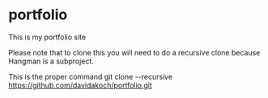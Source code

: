 # portfolio

This is my portfolio site

Please note that to clone this you will need to do a recursive clone because Hangman is a subproject. 

This is the proper command 
git clone --recursive https://github.com/davidakoch/portfolio.git
